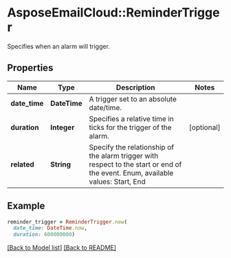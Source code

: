 # AsposeEmailCloud::ReminderTrigger

Specifies when an alarm will trigger.

## Properties
Name | Type | Description | Notes
---- | ---- | ----------- | -----
**date_time** |**DateTime** | A trigger set to an absolute date/time. | 
**duration** |**Integer** | Specifies a relative time in ticks for the trigger of the alarm.              | [optional] 
**related** |**String** | Specify the relationship of the alarm trigger with respect to the start or end of the event. Enum, available values: Start, End | 


## Example
```ruby
reminder_trigger = ReminderTrigger.new(
  date_time: DateTime.now,
  duration: 600000000)
```


[[Back to Model list]](Models.md) [[Back to README]](README.md)
